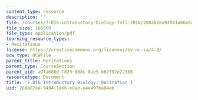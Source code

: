 ```yaml
---
content_type: resource
description: ''
file: /courses/7-016-introductory-biology-fall-2018/288a82ea94941a66e8aee4e497ba04ab_MIT7_016F18rec1.pdf
file_size: 166569
file_type: application/pdf
learning_resource_types:
- Recitations
license: https://creativecommons.org/licenses/by-nc-sa/4.0/
ocw_type: OCWFile
parent_title: Recitations
parent_type: CourseSection
parent_uid: a9fa686d-f823-808c-8ae5-b67f92e22385
resourcetype: Document
title: '7.016 Introductory Biology: Recitation 1'
uid: 288a82ea-9494-1a66-e8ae-e4e497ba04ab
---
```

